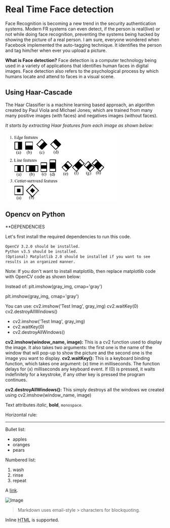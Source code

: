 # Real Time Face detection
Face Recognition is becoming a new trend in the security authentication systems. Modern FR systems can even detect, if the person is real(live) or not while doing face recognition, preventing the systems being hacked by showing the picture of a real person. I am sure, everyone wondered when Facebook implemented the auto-tagging technique. It identifies the person and tag him/her when ever you upload a picture.

**What is Face detection?**
Face detection is a computer technology being used in a variety of applications that identifies human faces in digital images. Face detection also refers to the psychological process by which humans locate and attend to faces in a visual scene.

## Using Haar-Cascade
The Haar Classifier is a machine learning based approach, an algorithm created by Paul Viola and Michael Jones; which are trained from many many positive images (with faces) and negatives images (without faces).

_It starts by extracting Haar features from each image as shown below:_

<img src="/Images/haarfeatures.png">

## Opencv on Python

 **DEPENDENCIES

Let's first install the required dependencies to run this code.

    OpenCV 3.2.0 should be installed.
    Python v3.5 should be installed.
    (Optional) Matplotlib 2.0 should be installed if you want to see results in an organized manner.

Note: If you don't want to install matplotlib, then replace matplotlib code with OpenCV code as shown below:

Instead of:
plt.imshow(gray_img, cmap='gray')

	
plt.imshow(gray_img, cmap='gray')

You can use:
cv2.imshow('Test Imag', gray_img) 
cv2.waitKey(0) 
cv2.destroyAllWindows()

	
* cv2.imshow('Test Imag', gray_img) 
* cv2.waitKey(0) 
* cv2.destroyAllWindows()

**cv2.imshow(window_name, image):**
This is a cv2 function used to display the image. It also takes two arguments: the first one is the name of the window that will pop-up to show the picture and the second one is the image you want to display.
**cv2.waitKey():**
This is a keyboard binding function, which takes one argument: (x) time in milliseconds. The function delays for (x) milliseconds any keyboard event. If (0) is pressed, it waits indefinitely for a keystroke, if any other key is pressed the program continues.

**cv2.destroyAllWindows():**
This simply destroys all the windows we created using cv2.imshow(window_name, image)



 
Text attributes _italic_, 
**bold**, `monospace`.

Horizontal rule:

---

Bullet list:

  * apples
  * oranges
  * pears

Numbered list:

  1. wash
  2. rinse
  3. repeat

A [link](http://example.com).

![Image](Image_icon.png)

> Markdown uses email-style > characters for blockquoting.

Inline <abbr title="Hypertext Markup Language">HTML</abbr> is supported.
